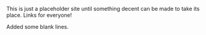 This is just a placeholder site until something decent can be made to take its
place. Links for everyone!




Added some blank lines.
